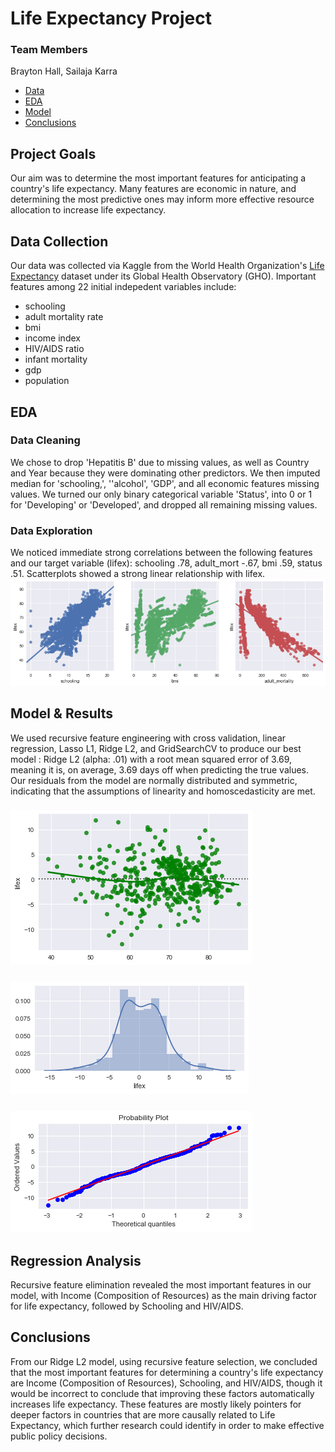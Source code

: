 
# Life Expectancy Project

### Team Members
Brayton Hall, Sailaja Karra

- [Data](#data)
- [EDA](#eda)
- [Model](#model)
- [Conclusions](#concl)

## Project Goals
Our aim was to determine the most important features for anticipating a country's life expectancy. Many features are economic in nature, and determining the most predictive ones may inform more effective resource allocation to increase life expectancy. 

## Data Collection <a name='data'></a>
Our data was collected via Kaggle from the World Health Organization's [Life Expectancy](https://www.kaggle.com/kumarajarshi/life-expectancy-who) dataset under its Global Health Observatory (GHO). Important features among 22 initial indepedent variables include:
- schooling
- adult mortality rate
- bmi
- income index
- HIV/AIDS ratio
- infant mortality
- gdp
- population

## EDA <a name='eda'></a>


### Data Cleaning
We chose to drop 'Hepatitis B' due to missing values, as well as Country and Year because they were dominating other predictors. We then imputed median for 'schooling,', ''alcohol', 'GDP', and all economic features missing values. We turned our only binary categorical variable 'Status', into 0 or 1 for 'Developing' or 'Developed', and dropped all remaining missing values.

### Data Exploration
We noticed immediate strong correlations between the following features and our target variable (lifex): schooling .78, adult_mort -.67, bmi .59, status .51. Scatterplots showed a strong linear relationship with lifex. 
![linear_vars](school_bmi_admort.png)

## Model & Results <a name='model'></a>
We used recursive feature engineering with cross validation, linear regression, Lasso L1, Ridge L2, and GridSearchCV to produce our best model : Ridge L2 (alpha: .01) with a root mean squared error of 3.69, meaning it is, on average, 3.69 days off when predicting the true values. Our residuals from the model are normally distributed and symmetric, indicating that the assumptions of linearity and homoscedasticity are met. 
### ![residscatter](residualscatter.png)
### ![residdist](residualdist.png)
### ![qqplot](residqq.png)

## Regression Analysis
Recursive feature elimination revealed the most important features in our model, with Income (Composition of Resources) as the main driving factor for life expectancy, followed by Schooling and HIV/AIDS.

## Conclusions <a name='concl'></a>
From our Ridge L2 model, using recursive feature selection, we concluded that the most important features for determining a country's life expectancy are Income (Composition of Resources), Schooling, and HIV/AIDS, though it would be incorrect to conclude that improving these factors automatically increases life expectancy. These features are mostly likely pointers for deeper factors in countries that are more causally related to Life Expectancy, which further research could identify in order to make effective public policy decisions. 

